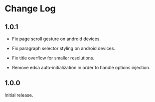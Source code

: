 # Change Log

## 1.0.1

* Fix page scroll gesture on android devices.

* Fix paragraph selector styling on android devices.

* Fix title overflow for smaller resolutions.

* Remove edsa auto-initialization in order to handle options injection.

## 1.0.0

Initial release.